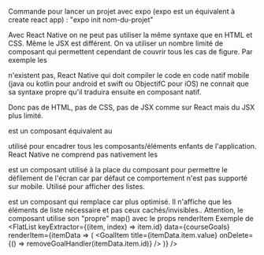 Commande pour lancer un projet avec expo (expo est un équivalent à create react app) : "expo init nom-du-projet"

Avec React Native on ne peut pas utiliser la même syntaxe que en HTML et CSS. Même le JSX est différent. On va utiliser un nombre limité de composant qui permettent cependant de couvrir tous les cas de figure.
Par exemple les <div></div> n'existent pas, React Native qui doit compiler le code en code natif mobile (java ou kotlin pour android et swift ou ObjectifC pour iOS) ne connait que sa syntaxe propre qu'il traduira ensuite en composant natif.

Donc pas de HTML, pas de CSS, pas de JSX comme sur React mais du JSX plus limité.

<View></View> est un composant équivalent au <div></div> utilisé pour encadrer tous les composants/éléments enfants de l'application. React Native ne comprend pas nativement les <div></div>


<ScrollView></ScrollView> est un composant utilisé à la place du composant <View></View> pour permettre le défilement de l'écran car par défaut ce comportement n'est pas supporté sur mobile. Utilisé pour afficher des listes.


<FlatList></FlatList> est un composant qui remplace <ScrollView></ScrollView> car plus optimisé. Il n'affiche que les éléments de liste nécessaire et pas ceux cachés/invisibles..
Attention, le composant utilise son "propre" map() avec le props renderItem
Exemple de <FlatList
        keyExtractor={(item, index) => item.id}
        data={courseGoals}
        renderItem={itemData => (
          <GoalItem
            title={itemData.item.value}
            onDelete={() => removeGoalHandler(itemData.item.id)} />
        )}
      />